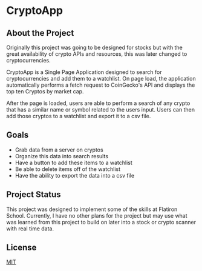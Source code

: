 # CryptoApp
## About the Project
Originally this project was going to be designed for stocks but with the great availability of crypto APIs and resources, this was later changed to cryptocurrencies.

CryptoApp is a Single Page Application designed to search for cryptocurrencies and add them to a watchlist. On page load, the application automatically performs a fetch request to CoinGecko's API and displays the top ten Cryptos by market cap.

After the page is loaded, users are able to perform a search of any crypto that has a similar name or symbol related to the users input. Users can then add those cryptos to a watchlist and export it to a csv file.

## Goals
- Grab data from a server on cryptos
- Organize this data into search results
- Have a button to add these items to a watchlist
- Be able to delete items off of the watchlist
- Have the ability to export the data into a csv file

## Project Status
This project was designed to implement some of the skills at Flatiron School. Currently, I have no other plans for the project but may use what was learned from this project to build on later into a stock or crypto scanner with real time data.

## License
[MIT](https://choosealicense.com/licenses/mit/)